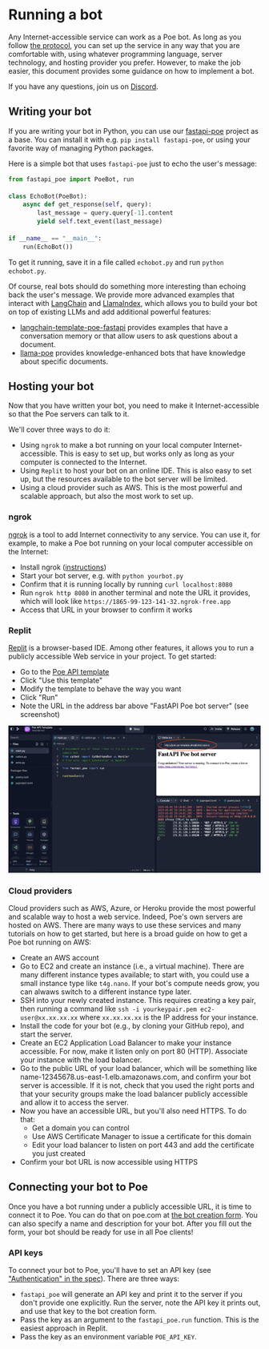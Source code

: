 # Running a bot

Any Internet-accessible service can work as a Poe bot. As long as you follow
[the protocol](./spec.md), you can set up the service in any way that you are
comfortable with, using whatever programming language, server technology, and hosting
provider you prefer. However, to make the job easier, this document provides some
guidance on how to implement a bot.

If you have any questions, join us on [Discord](https://discord.gg/TKxT6kBpgm).

## Writing your bot

If you are writing your bot in Python, you can use our
[fastapi-poe](https://pypi.org/project/fastapi-poe/) project as a base. You can install
it with e.g. `pip install fastapi-poe`, or using your favorite way of managing Python
packages.

Here is a simple bot that uses `fastapi-poe` just to echo the user's message:

```python
from fastapi_poe import PoeBot, run

class EchoBot(PoeBot):
    async def get_response(self, query):
        last_message = query.query[-1].content
        yield self.text_event(last_message)

if __name__ == "__main__":
    run(EchoBot())
```

To get it running, save it in a file called `echobot.py` and run `python echobot.py`.

Of course, real bots should do something more interesting than echoing back the user's
message. We provide more advanced examples that interact with
[LangChain](https://python.langchain.com/en/latest/index.html) and
[LlamaIndex](https://github.com/jerryjliu/llama_index), which allows you to build your
bot on top of existing LLMs and add additional powerful features:

- [langchain-template-poe-fastapi](https://github.com/langchain-ai/langchain-template-poe-fastapi)
  provides examples that have a conversation memory or that allow users to ask questions
  about a document.
- [llama-poe](../llama_poe/README.md) provides knowledge-enhanced bots that have
  knowledge about specific documents.

## Hosting your bot

Now that you have written your bot, you need to make it Internet-accessible so that the
Poe servers can talk to it.

We'll cover three ways to do it:

- Using `ngrok` to make a bot running on your local computer Internet-accessible. This
  is easy to set up, but works only as long as your computer is connected to the
  Internet.
- Using `Replit` to host your bot on an online IDE. This is also easy to set up, but the
  resources available to the bot server will be limited.
- Using a cloud provider such as AWS. This is the most powerful and scalable approach,
  but also the most work to set up.

### ngrok

[ngrok](https://ngrok.com/) is a tool to add Internet connectivity to any service. You
can use it, for example, to make a Poe bot running on your local computer accessible on
the Internet:

- Install ngrok ([instructions](https://ngrok.com/download))
- Start your bot server, e.g. with `python yourbot.py`
- Confirm that it is running locally by running `curl localhost:8080`
- Run `ngrok http 8080` in another terminal and note the URL it provides, which will
  look like `https://1865-99-123-141-32.ngrok-free.app`
- Access that URL in your browser to confirm it works

### Replit

[Replit](https://replit.com/) is a browser-based IDE. Among other features, it allows
you to run a publicly accessible Web service in your project. To get started:

- Go to the [Poe API template](https://replit.com/@JelleZijlstra2/Poe-API-Template?v=1)
- Click "Use this template"
- Modify the template to behave the way you want
- Click "Run"
- Note the URL in the address bar above "FastAPI Poe bot server" (see screenshot)

![Screenshot of a Replit page with the URL for the server circled.](./images/replit.png)

### Cloud providers

Cloud providers such as AWS, Azure, or Heroku provide the most powerful and scalable way
to host a web service. Indeed, Poe's own servers are hosted on AWS. There are many ways
to use these services and many tutorials on how to get started, but here is a broad
guide on how to get a Poe bot running on AWS:

- Create an AWS account
- Go to EC2 and create an instance (i.e., a virtual machine). There are many different
  instance types available; to start with, you could use a small instance type like
  `t4g.nano`. If your bot's compute needs grow, you can alwaws switch to a different
  instance type later.
- SSH into your newly created instance. This requires creating a key pair, then running
  a command like `ssh -i yourkeypair.pem ec2-user@xx.xx.xx.xx` where `xx.xx.xx.xx` is
  the IP address for your instance.
- Install the code for your bot (e.g., by cloning your GitHub repo), and start the
  server.
- Create an EC2 Application Load Balancer to make your instance accessible. For now,
  make it listen only on port 80 (HTTP). Associate your instance with the load balancer.
- Go to the public URL of your load balancer, which will be something like
  name-12345678.us-east-1.elb.amazonaws.com, and confirm your bot server is accessible.
  If it is not, check that you used the right ports and that your security groups make
  the load balancer publicly accessible and allow it to access the server.
- Now you have an accessible URL, but you'll also need HTTPS. To do that:
  - Get a domain you can control
  - Use AWS Certificate Manager to issue a certificate for this domain
  - Edit your load balancer to listen on port 443 and add the certificate you just
    created
- Confirm your bot URL is now accessible using HTTPS

## Connecting your bot to Poe

Once you have a bot running under a publicly accessible URL, it is time to connect it to
Poe. You can do that on poe.com at
[the bot creation form](https://poe.com/create_bot?api=1). You can also specify a name
and description for your bot. After you fill out the form, your bot should be ready for
use in all Poe clients!

### API keys

To connect your bot to Poe, you'll have to set an API key (see
["Authentication" in the spec](./spec.md#authentication)). There are three ways:

- `fastapi_poe` will generate an API key and print it to the server if you don't provide
  one explicitly. Run the server, note the API key it prints out, and use that key to
  the bot creation form.
- Pass the key as an argument to the `fastapi_poe.run` function. This is the easiest
  approach in Replit.
- Pass the key as an environment variable `POE_API_KEY`.
